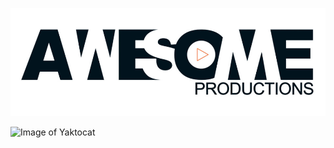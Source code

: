 ![Logo of Best Product](./source/images/AWESOME-PRODUCTIONS.jpg)


![Image of Yaktocat](https://octodex.github.com/images/yaktocat.png)
